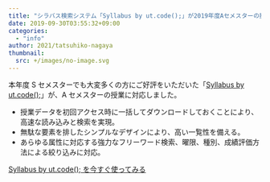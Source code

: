 ```yaml
---
title: "シラバス検索システム「Syllabus by ut.code();」が2019年度Aセメスターの授業に対応しました！"
date: 2019-09-30T03:55:32+09:00
categories:
  - "info"
author: 2021/tatsuhiko-nagaya
thumbnail:
  src: +/images/no-image.svg
---
```


本年度 S セメスターでも大変多くの方にご好評をいただいた「[Syllabus by ut.code();](https://syllabus.utcode.net/)」が、A セメスターの授業に対応しました。

- 授業データを初回アクセス時に一括してダウンロードしておくことにより、高速な読み込みと検索を実現。
- 無駄な要素を排したシンプルなデザインにより、高い一覧性を備える。
- あらゆる属性に対応する強力なフリーワード検索、曜限、種別、成績評価方法による絞り込みに対応。

[Syllabus by ut.code(); を今すぐ使ってみる](https://syllabus.utcode.net/)
